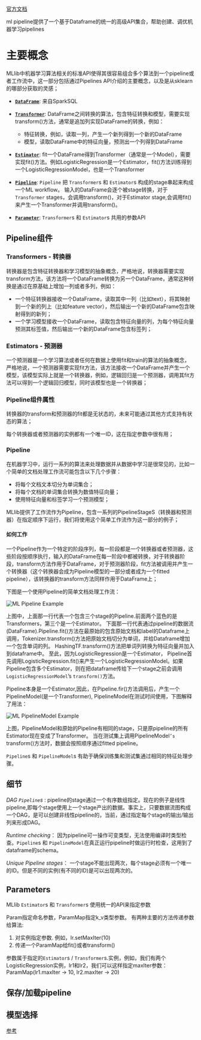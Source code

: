 [官方文档](https://spark.apache.org/docs/3.1.2/ml-pipeline.html)

ml pipeline提供了一个基于Dataframe的统一的高级API集合，帮助创建、调优机器学习pipelines

# 主要概念

MLlib中机器学习算法相关的标准API使得其很容易组合多个算法到一个pipeline或者工作流中，这一部分包括通过Pipelines API介绍的主要概念，以及是从sklearn的哪部分获取的灵感；

- **[`DataFrame`](https://spark.apache.org/docs/latest/ml-pipeline.html#dataframe)**: 来自SparkSQL

- **[`Transformer`](https://spark.apache.org/docs/latest/ml-pipeline.html#transformers)**: DataFrame之间转换的算法，包含特征转换和模型，需要实现transform()方法，通常是追加列实现DataFrame的转换，例如：

  - 特征转换，例如，读取一列，产生一个新列得到一个新的DataFrame
  - 模型，读取DataFrame中的特征向量，预测出一个列得到DataFrame

- **[`Estimator`](https://spark.apache.org/docs/latest/ml-pipeline.html#estimators)**: fit一个DataFrame得到Transformer（通常是一个Model），需要实现fit()方法。例如LogisticRegression是一个Estimator，fit()方法训练得到一个LogisticRegressionModel，也是一个Transformer

- **[`Pipeline`](https://spark.apache.org/docs/latest/ml-pipeline.html#pipeline)**:   `Pipeline` 把 `Transformer`s 和 `Estimator`s 构成的stage串起来构成一个ML workflow。  输入的DataFrame会逐个被stage转换，对于`Transformer` stages，会调用transform()，对于Estimator stage,会调用fit()来产生一个Transformer并调用transform()。

  

- **[`Parameter`](https://spark.apache.org/docs/latest/ml-pipeline.html#parameters)**:  `Transformer`s 和 `Estimator`s 共用的参数API

## Pipeline组件

### Transformers - 转换器

转换器是包含特征转换器和学习模型的抽象概念，严格地说，转换器需要实现transform方法，该方法将一个DataFrame转换为另一个DataFrame，通常这种转换是通过在原基础上增加一列或者多列，例如：

- 一个特征转换器接收一个DataFrame，读取其中一列（比如text），将其映射到一个新的列上（比如feature vector），然后输出一个新的DataFrame包含映射得到的新列；
- 一个学习模型接收一个DataFrame，读取包含特征向量的列，为每个特征向量预测其标签值，然后输出一个新的DataFrame包含标签列；

### Estimators - 预测器

一个预测器是一个学习算法或者任何在数据上使用fit和train的算法的抽象概念，严格地说，一个预测器需要实现fit方法，该方法接收一个DataFrame并产生一个模型，该模型实际上就是一个转换器，例如，逻辑回归是一个预测器，调用其fit方法可以得到一个逻辑回归模型，同时该模型也是一个转换器；

### Pipeline组件属性

转换器的transform和预测器的fit都是无状态的，未来可能通过其他方式支持有状态的算法；

每个转换器或者预测器的实例都有一个唯一ID，这在指定参数中很有用；

### Pipeline

在机器学习中，运行一系列的算法来处理数据并从数据中学习是很常见的，比如一个简单的文档处理工作流可能包含以下几个步骤：

- 将每个文档文本切分为单词集合；
- 将每个文档的单词集合转换为数值特征向量；
- 使用特征向量和标签学习一个预测模型；

MLlib提供了工作流作为Pipeline，包含一系列的PipelineStageS（转换器和预测器）在指定顺序下运行，我们将使用这个简单工作流作为这一部分的例子；

#### 如何工作

一个Pipeline作为一个特定的阶段序列，每一阶段都是一个转换器或者预测器，这些阶段按顺序执行，输入的DataFrame在每一阶段中都被转换，对于转换器阶段，transform方法作用于DataFrame，对于预测器阶段，fit方法被调用并产生一个转换器（这个转换器会成为Pipeline模型的一部分或者成为一个fitted pipeline），该转换器的transform方法同样作用于DataFrame上；

下图是一个使用Pipeline的简单文档处理工作流：

![ML Pipeline Example](https://piggo-picture.oss-cn-hangzhou.aliyuncs.com/image/ml-Pipeline.png)

上图中，上面那一行代表一个包含三个stage的Pipeline.前面两个蓝色的是Transformers，第三个是一个Estimator。  下面那一行代表通过pipeline的数据流(DataFrame).Pipeline.fit()方法在最原始的包含原始文档和label的Dataframe上调用，Tokenizer.transform()方法把原始文档切分为单词，并给Dataframe增加一个包含单词的列。 HashingTF.transform()方法把单词列转换为特征向量并加入到dataframe中。 至此，因为LogisticRegression是一个Estimator， Pipeline首先调用LogisticRegression.fit()来产生一个LogisticRegressionModel。如果Pipeline包含多个Estimator，则在把dataframe传给下一个stage之前会调用 `LogisticRegressionModel`’s `transform()`方法。

Pipeline本身是一个Estimator,因此，在Pipeline.fir()方法调用后，产生一个PipelineModel(是一个Transformer), PipelineModel在测试时间使用，下图解释了用法：

![ML PipelineModel Example](https://piggo-picture.oss-cn-hangzhou.aliyuncs.com/image/ml-PipelineModel.png)

上图，PipelineModel和原始的Pipeline有相同的stage，只是原pipeline的所有Estimator现在变成了Transformer。 当在测试集上调用PipelineModel`’s `transform()方法时，数据会按照顺序通过fitted pipeline。

`Pipeline`s 和 `PipelineModel`s 有助于确保训练集和测试集通过相同的特征处理步骤。

## 细节

*DAG `Pipeline`s* : pipeline的stage通过一个有序数组指定。现在的例子是线性pipeline,即每个stage使用上一个stage产出的数据。事实上，只要数据流图构成一个DAG，是可以创建非线性pipeline的，当前，通过指定每个stage的输出/输出列来形成DAG。

*Runtime checking*： 因为pipeline可一操作可变类型，无法使用编译时类型检查。`Pipeline`s 和 `PipelineModel`在真正运行pipeline时做运行时检查，这用到了dataframe的schema。

*Unique Pipeline stages*： 一个stage不能出现两次，每个stage必须有一个唯一的ID。但是不同的实例(有不同的ID)是可以出现两次的。

## Parameters

MLlib `Estimator`s 和 `Transformer`s 使用统一的API来指定参数

Param指定命名参数，ParamMap指定k_v类型参数。 有两种主要的方法传递参数给算法:

1. 对实例指定参数. 例如，lr.setMaxIter(10)
2. 传递一个ParamMap给fit()或者transform()

参数属于指定的`Estimator`s / `Transformer`s.实例，例如，我们有两个LogisticRegression实例，lr1和lr2，我们可以这样指定maxIter参数：ParamMap(lr1.maxIter -> 10, lr2.maxIter -> 20)

## 保存/加载pipeline

## 模型选择

[参考](https://spark.apache.org/docs/latest/ml-tuning.html)
